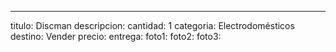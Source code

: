 ---
titulo: Discman
descripcion: 
cantidad: 1
categoria: Electrodomésticos
destino: Vender
precio: 
entrega: 
foto1: 
foto2: 
foto3: 
